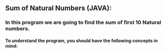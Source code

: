 ## Sum of Natural Numbers (JAVA):
### In this program we are going to find the sum of first 10 Natural numbers.

#### To understand the program, you should have the following concepts in mind:
